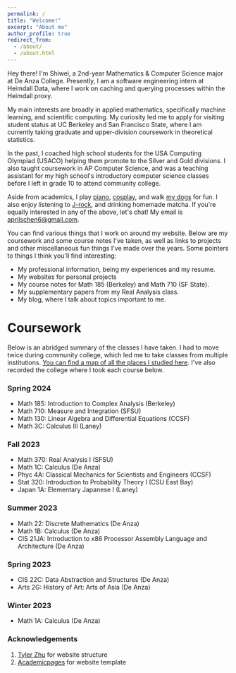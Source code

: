 ```yaml
---
permalink: /
title: "Welcome!"
excerpt: "About me"
author_profile: true
redirect_from: 
  - /about/
  - /about.html
---
```


Hey there! I'm Shiwei, a 2nd-year Mathematics & Computer Science major at De Anza College. Presently, I am a software engineering intern at Heimdall Data, where I work on caching and querying processes within the Heimdall proxy.

My main interests are broadly in applied mathematics, specifically machine learning, and scientific computing. My curiosity led me to apply for visiting student status at UC Berkeley and San Francisco State, where I am currently taking graduate and upper-division coursework in theoretical statistics.

In the past, I coached high school students for the USA Computing Olympiad (USACO) helping them promote to the Silver and Gold divisions. I also taught coursework in AP Computer Science, and was a teaching assistant for my high school's introductory computer science classes before I left in grade 10 to attend community college.

Aside from academics, I play [piano](https://www.youtube.com/channel/UCAdBU-8zvj-W6T5hzwg3VrA), [cosplay](), and walk [my dogs]() for fun. I also enjoy listening to [J-rock](https://www.youtube.com/playlist?list=PLnsZ9UjamIkTBK26_Nt_6wurpP1opkfr2), and drinking homemade matcha. If you're equally interested in any of the above, let's chat! My email is [aprilschen6@gmail.com](mailto:aprilschen6@gmail.com).

You can find various things that I work on around my website. Below are my coursework and some course notes I've taken, as well as links to projects and other miscellaneous fun things I've made over the years. Some pointers to things I think you'll find interesting:

 - My professional information, being my experiences and my resume.
 - My websites for personal projects
 - My course notes for Math 185 (Berkeley) and Math 710 (SF State).
 - My supplementary papers from my Real Analysis class.
 - My blog, where I talk about topics important to me.

Coursework
======
Below is an abridged summary of the classes I have taken. I had to move twice during community college, which led me to take classes from multiple institutions. [You can find a map of all the places I studied here](https://academicpages.github.io/talkmap.html). I've also recorded the college where I took each course below.


### Spring 2024
 - Math 185: Introduction to Complex Analysis (Berkeley)
 - Math 710: Measure and Integration (SFSU)
 - Math 130: Linear Algebra and Differential Equations (CCSF)
 - Math 3C: Calculus III (Laney)

### Fall 2023
 - Math 370: Real Analysis I (SFSU)
 - Math 1C: Calculus (De Anza)
 - Phyc 4A: Classical Mechanics for Scientists and Engineers (CCSF)
 - Stat 320: Introduction to Probability Theory I (CSU East Bay)
 - Japan 1A: Elementary Japanese I (Laney)

### Summer 2023
 - Math 22: Discrete Mathematics (De Anza)
 - Math 1B: Calculus (De Anza)
 - CIS 21JA: Introduction to x86 Processor Assembly Language and Architecture (De Anza)

### Spring 2023
 - CIS 22C: Data Abstraction and Structures (De Anza)
 - Arts 2G: History of Art: Arts of Asia (De Anza)

### Winter 2023
 - Math 1A: Calculus (De Anza)


### Acknowledgements
1. [Tyler Zhu](https://tylerzhu.com/) for website structure
1. [Academicpages](https://github.com/academicpages/academicpages.github.io) for website template